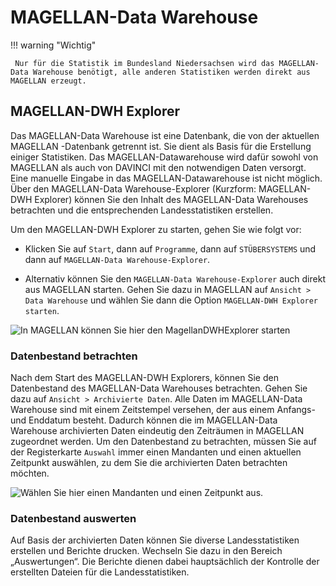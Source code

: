 # MAGELLAN-Data Warehouse

!!! warning "Wichtig"

     Nur für die Statistik im Bundesland Niedersachsen wird das MAGELLAN-Data Warehouse benötigt, alle anderen Statistiken werden direkt aus MAGELLAN erzeugt.

## MAGELLAN-DWH Explorer

Das MAGELLAN-Data Warehouse ist eine Datenbank, die von der aktuellen MAGELLAN -Datenbank getrennt ist. Sie dient als Basis für die Erstellung einiger Statistiken. Das MAGELLAN-Datawarehouse wird dafür sowohl von MAGELLAN als auch von DAVINCI mit den notwendigen Daten versorgt. Eine manuelle Eingabe in das MAGELLAN-Datawarehouse ist nicht möglich. Über den MAGELLAN-Data Warehouse-Explorer (Kurzform: MAGELLAN-DWH Explorer) können Sie den Inhalt des MAGELLAN-Data Warehouses betrachten und die entsprechenden Landesstatistiken erstellen.

Um den MAGELLAN-DWH Explorer zu starten, gehen Sie wie folgt vor:

* Klicken Sie auf `Start`, dann auf `Programme`, dann auf `STÜBERSYSTEMS` und dann auf `MAGELLAN-Data Warehouse-Explorer`.

* Alternativ können Sie den `MAGELLAN-Data Warehouse-Explorer` auch direkt aus MAGELLAN starten. Gehen Sie dazu in MAGELLAN auf `Ansicht > Data Warehouse` und wählen Sie dann die Option `MAGELLAN-DWH Explorer starten`.

![In MAGELLAN können Sie hier den MagellanDWHExplorer starten](/assets/images/DWH1.png)

### Datenbestand betrachten

Nach dem Start des MAGELLAN-DWH Explorers, können Sie den Datenbestand des MAGELLAN-Data Warehouses betrachten. Gehen Sie dazu auf `Ansicht > Archivierte Daten`. Alle Daten im MAGELLAN-Data Warehouse sind mit einem Zeitstempel versehen, der aus einem Anfangs- und Enddatum besteht. Dadurch können die im MAGELLAN-Data Warehouse archivierten Daten eindeutig den Zeiträumen in MAGELLAN zugeordnet werden. Um den Datenbestand zu betrachten, müssen Sie auf der Registerkarte `Auswahl` immer einen Mandanten und einen aktuellen Zeitpunkt auswählen, zu dem Sie die archivierten Daten betrachten möchten.

![ Wählen Sie hier einen Mandanten und einen Zeitpunkt aus.](/assets/images/DWH2.png)

### Datenbestand auswerten

Auf Basis der archivierten Daten können Sie diverse Landesstatistiken erstellen und Berichte drucken. Wechseln Sie dazu in den Bereich „Auswertungen“. Die Berichte dienen dabei hauptsächlich der Kontrolle der erstellten Dateien für die Landesstatistiken.